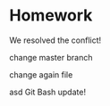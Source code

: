 # Homework

We resolved the conflict!


change master branch

change again file


asd
Git Bash update!